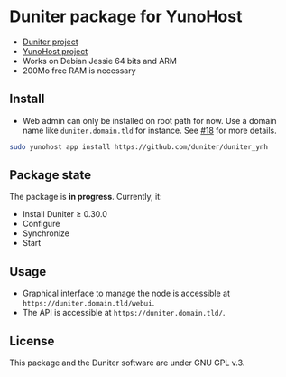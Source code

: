 # Duniter package for YunoHost

- [Duniter project](https://duniter.org)
- [YunoHost project](https://yunohost.org)
- Works on Debian Jessie 64 bits and ARM
- 200Mo free RAM is necessary

## Install

- Web admin can only be installed on root path for now.
Use a domain name like `duniter.domain.tld` for instance.
See [#18](https://github.com/duniter/duniter_ynh/issues/18) for more details.

```bash
sudo yunohost app install https://github.com/duniter/duniter_ynh
```

## Package state
The package is **in progress**.
Currently, it:

- Install Duniter ≥ 0.30.0
- Configure
- Synchronize
- Start

## Usage

- Graphical interface to manage the node is accessible at `https://duniter.domain.tld/webui`.
- The API is accessible at `https://duniter.domain.tld/`.

## License
This package and the Duniter software are under GNU GPL v.3.
